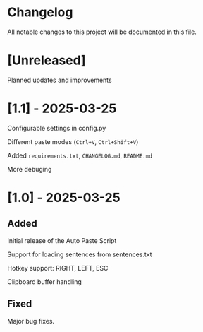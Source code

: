 # Changelog

All notable changes to this project will be documented in this file.

# [Unreleased]

Planned updates and improvements

# [1.1] - 2025-03-25

Configurable settings in config.py

Different paste modes (`Ctrl+V`, `Ctrl+Shift+V`)

Added `requirements.txt`, `CHANGELOG.md`, `README.md`

More debuging

# [1.0] - 2025-03-25

## Added

Initial release of the Auto Paste Script

Support for loading sentences from sentences.txt

Hotkey support: RIGHT, LEFT, ESC

Clipboard buffer handling

## Fixed

Major bug fixes.